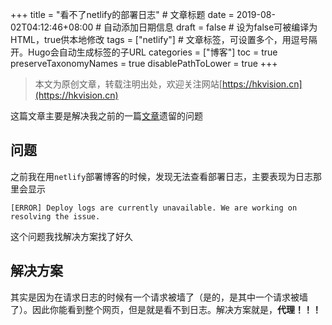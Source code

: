 +++
title = "看不了netlify的部署日志"  # 文章标题
date = 2019-08-02T04:12:46+08:00  # 自动添加日期信息
draft = false  # 设为false可被编译为HTML，true供本地修改
tags = ["netlify"]  # 文章标签，可设置多个，用逗号隔开。Hugo会自动生成标签的子URL
categories = ["博客"]
toc = true
preserveTaxonomyNames = true
disablePathToLower = true
+++

> 本文为原创文章，转载注明出处，欢迎关注网站[https://hkvision.cn](https://hkvision.cn)

这篇文章主要是解决我之前的一篇[文章](https://hkvision.cn/2019/07/27/%E4%BD%BF%E7%94%A8hugo-netlify%E9%83%A8%E7%BD%B2%E4%B8%AA%E4%BA%BA%E4%B8%BB%E9%A1%B5/)遗留的问题
## 问题
之前我在用`netlify`部署博客的时候，发现无法查看部署日志，主要表现为日志那里会显示
```
[ERROR] Deploy logs are currently unavailable. We are working on resolving the issue.
```
这个问题我找解决方案找了好久
## 解决方案
其实是因为在请求日志的时候有一个请求被墙了（是的，是其中一个请求被墙了）。因此你能看到整个网页，但是就是看不到日志。解决方案就是，**代理！！！**
